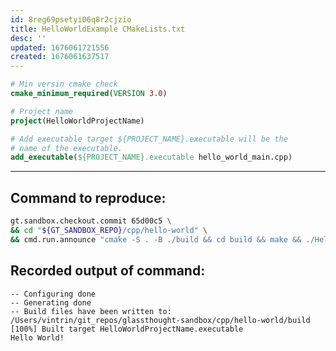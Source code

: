 ```yaml
---
id: 8reg69psetyi06q8r2cjzio
title: HelloWorldExample CMakeLists.txt
desc: ''
updated: 1676061721556
created: 1676061637517
---
```


```cmake
# Min versin cmake check
cmake_minimum_required(VERSION 3.0)

# Project name
project(HelloWorldProjectName)

# Add executable target ${PROJECT_NAME}.executable will be the
# name of the executable.
add_executable(${PROJECT_NAME}.executable hello_world_main.cpp)
```

------------------------------------------------------

## Command to reproduce:
```bash
gt.sandbox.checkout.commit 65d00c5 \
&& cd "${GT_SANDBOX_REPO}/cpp/hello-world" \
&& cmd.run.announce "cmake -S . -B ./build && cd build && make && ./HelloWorldProjectName.executable"
```

## Recorded output of command:
```
-- Configuring done
-- Generating done
-- Build files have been written to: /Users/vintrin/git_repos/glassthought-sandbox/cpp/hello-world/build
[100%] Built target HelloWorldProjectName.executable
Hello World!
```